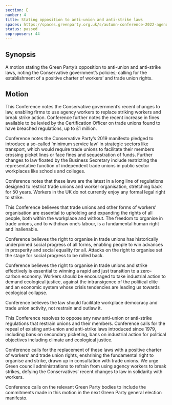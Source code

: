 ```yaml
---
section: E
number: 4
title: Stating opposition to anti-union and anti-strike laws
spaces: https://spaces.greenparty.org.uk/s/autumn-conference-2022-agenda-forum/?contentId=101888
status: passed
coproposers: 44
---
```

## Synopsis
A motion stating the Green Party’s opposition to anti-union and anti-strike laws, noting the Conservative government’s policies; calling for the establishment of a positive charter of workers’ and trade union rights.

## Motion
This Conference notes the Conservative government’s recent changes to law, enabling firms to use agency workers to replace striking workers and break strike action. Conference further notes the recent increase in fines available to be levied by the Certification Officer on trade unions found to have breached regulations, up to £1 million.

Conference notes the Conservative Party’s 2019 manifesto pledged to introduce a so-called ‘minimum service law’ in strategic sectors like transport, which would require trade unions to facilitate their members crossing picket lines or face fines and sequestration of funds. Further changes to law floated by the Business Secretary include restricting the representative function of independent trade unions in public sector workplaces like schools and colleges.

Conference notes that these laws are the latest in a long line of regulations designed to restrict trade unions and worker organisation, stretching back for 50 years. Workers in the UK do not currently enjoy any formal legal right to strike.

This Conference believes that trade unions and other forms of workers’ organisation are essential to upholding and expanding the rights of all people, both within the workplace and without. The freedom to organise in trade unions, and to withdraw one’s labour, is a fundamental human right and inalienable.

Conference believes the right to organise in trade unions has historically underpinned social progress of all forms, enabling people to win advances in prosperity and social equality for all. Attacks on the right to organise set the stage for social progress to be rolled back.

Conference believes the right to organise in trade unions and strike effectively is essential to winning a rapid and just transition to a zero-carbon economy. Workers should be encouraged to take industrial action to demand ecological justice, against the intransigence of the political elite and an economic system whose crisis tendencies are leading us towards ecological collapse.

Conference believes the law should facilitate workplace democracy and trade union activity, not restrain and outlaw it.

This Conference resolves to oppose any new anti-union or anti-strike regulations that restrain unions and their members. Conference calls for the repeal of existing anti-union and anti-strike laws introduced since 1979, including bans on secondary picketing, bans on industrial action for political objectives including climate and ecological justice.

Conference calls for the replacement of these laws with a positive charter of workers’ and trade union rights, enshrining the fundamental right to organise and strike, drawn up in consultation with trade unions. We urge Green council administrations to refrain from using agency workers to break strikes, defying the Conservatives’ recent changes to law in solidarity with workers.

Conference calls on the relevant Green Party bodies to include the commitments made in this motion in the next Green Party general election manifesto.
